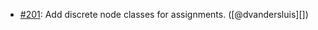 * [#201](https://github.com/rubocop-hq/rubocop-ast/pull/201): Add discrete node classes for assignments. ([@dvandersluis][])
